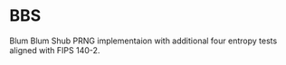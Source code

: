 # BBS

Blum Blum Shub PRNG implementaion with additional four entropy tests aligned with FIPS 140-2.
